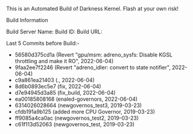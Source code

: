 This is an Automated Build of Darkness Kernel. Flash at your own risk!

Build Information

Build Server Name: 
Build ID: 
Build URL: 

Last 5 Commits before Build:-
* 56580d375cd1a (Revert "gpu/msm: adreno_sysfs: Disable KGSL throttling and make it RO", 2022-06-04)
* 9faa2ee7f2246 (Revert "adreno_idler: convert to state notifier", 2022-06-04)
* c9a861ea21403 (., 2022-06-04)
* 8d6b0893ec5e7 (fix, 2022-06-04)
* d7e94945d3a85 (fix_build, 2022-06-04)
* ea00185808168 (enaled-governors, 2022-06-04)
* 6314026028664 (newgovernos_test3, 2019-03-23)
* cfdb191a9b125 (added more CPU Governor, 2019-03-23)
* ff9085a4ca0ac (newgovernos_test2, 2019-03-23)
* c61f113d52063 (newgovernos_test, 2019-03-23)
